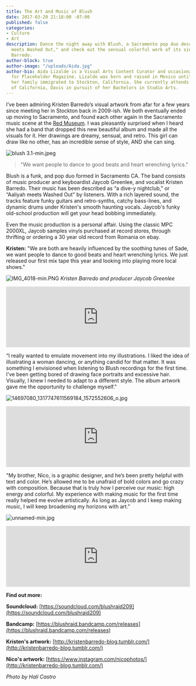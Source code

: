 ```yaml
---
title: The Art and Music of Blush
date: 2017-03-20 21:18:00 -07:00
published: false
categories:
- Culture
- Art
description: Dance the night away with Blush, a Sacramento pop duo described as "Aaliyah
  meets Washed Out," and check out the sensual colorful work of its singer, Kristen
  Barredo.
author-block: true
author-image: "/uploads/Aida.jpg"
author-bio: Aida Lizalde is a Visual Arts Content Curator and occasional contributor
  for Placeholder Magazine. Lizalde was born and raised in Mexico until age 15, when
  her family immigrated to Stockton, California. She currently attends the University
  of California, Davis in pursuit of her Bachelors in Studio Arts.
---
```


I’ve been admiring Kristen Barredo’s visual artwork from afar for a few years since meeting her in Stockton back in 2009-ish. We both eventually ended up moving to Sacramento, and found each other again in the Sacramento music scene at the [Red Museum](https://www.facebook.com/pages/The-Red-Museum-Sacramento/1552968105021049). I was pleasantly surprised when I heard she had a band that dropped this new beautiful album and made all the visuals for it. Her drawings are dreamy, sensual, and retro. This girl can draw like no other, has an incredible sense of style, AND she can sing.

![blush 3.1-min.jpeg](/uploads/blush%203.1-min.jpeg)

>"We want people to dance to good beats and heart wrenching lyrics."

Blush is a funk, and pop duo formed in Sacramento CA. The band consists of music producer and keyboardist Jaycob Greenlee, and vocalist Kristen Barredo. Their music has been described as “a dive-y nightclub," or “Aaliyah meets Washed Out" by listeners. With a rich layered sound, the tracks feature funky guitars and retro-synths, catchy bass-lines, and dynamic drums under Kristen's smooth haunting vocals. Jaycob's funky old-school production will get your head bobbing immediately. 

Even the music production is a personal affair. Using the classic MPC 2000XL, Jaycob samples vinyls purchased at record stores, through thrifting or ordering a 30 year old record from Romania on ebay. 

**Kristen:** "We are both are heavily influenced by the soothing tunes of Sade, we want people to dance to good beats and heart wrenching lyrics. We just released our first mix tape this year and looking into playing more local shows."

![IMG_4018-min.PNG](/uploads/IMG_4018-min.PNG)
*Kristen Barredo and producer Jaycob Greenlee*

<iframe width="100%" height="166" scrolling="no" frameborder="no" src="https://w.soundcloud.com/player/?url=https%3A//api.soundcloud.com/tracks/305014531&amp;color=ff5500&amp;auto_play=false&amp;hide_related=false&amp;show_comments=true&amp;show_user=true&amp;show_reposts=false"></iframe>

“I really wanted to emulate movement into my illustrations. I liked the idea of illustrating a woman dancing, or anything candid for that matter. It was something I envisioned when listening to Blush recordings for the first time. I've been getting bored of drawing face portraits and excessive hair. Visually, I knew I needed to adapt to a different style. The album artwork gave me the opportunity to challenge myself."

![14697080_1317747611569184_1572552606_o.jpg](/uploads/14697080_1317747611569184_1572552606_o.jpg)

<iframe width="100%" height="166" scrolling="no" frameborder="no" src="https://w.soundcloud.com/player/?url=https%3A//api.soundcloud.com/tracks/305014531&amp;color=ff5500&amp;auto_play=false&amp;hide_related=false&amp;show_comments=true&amp;show_user=true&amp;show_reposts=false"></iframe>

"My brother, Nico, is a graphic designer, and he’s been pretty helpful with text and color. He’s allowed me to be unafraid of bold colors and go crazy with composition. Because  that is truly how I perceive our music: high energy and colorful. My experience with making music for the first time really helped me evolve artistically. As long as Jaycob and I keep making music, I will keep broadening my horizons with art.”

![unnamed-min.jpg](/uploads/unnamed-min.jpg) 
 
<iframe width="100%" height="166" scrolling="no" frameborder="no" src="https://w.soundcloud.com/player/?url=https%3A//api.soundcloud.com/tracks/305014880&amp;color=ff5500&amp;auto_play=false&amp;hide_related=false&amp;show_comments=true&amp;show_user=true&amp;show_reposts=false"></iframe>

**Find out more:**

**Soundcloud:** [https://soundcloud.com/blushraid209](https://soundcloud.com/blushraid209)

**Bandcamp:** [https://blushraid.bandcamp.com/releases](https://blushraid.bandcamp.com/releases)

**Kristen's artwork:** [http://kristenbarredo-blog.tumblr.com/](http://kristenbarredo-blog.tumblr.com/)

**Nico's artwork:** [https://www.instagram.com/nicophotos/](http://kristenbarredo-blog.tumblr.com/)

*Photo by Hali Castro*
